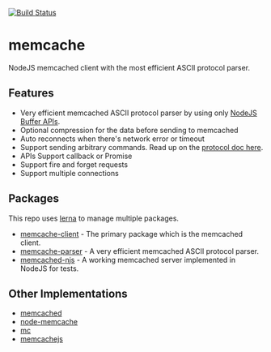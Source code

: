 [![Build Status][travis-image]][travis-url]

# memcache

NodeJS memcached client with the most efficient ASCII protocol parser.

## Features

-   Very efficient memcached ASCII protocol parser by using only [NodeJS Buffer APIs](https://nodejs.org/api/buffer.html).
-   Optional compression for the data before sending to memcached
-   Auto reconnects when there's network error or timeout
-   Support sending arbitrary commands.  Read up on the [protocol doc here](https://github.com/memcached/memcached/blob/master/doc/protocol.txt).
-   APIs Support callback or Promise
-   Support fire and forget requests
-   Support multiple connections

## Packages

This repo uses [lerna](https://lernajs.io/) to manage multiple packages.

-   [memcache-client](packages/memcache-client) - The primary package which is the memcached client.
-   [memcache-parser](packages/memcache-parser) - A very efficient memcached ASCII protocol parser.
-   [memcached-njs](packages/memcached-njs) - A working memcached server implemented in NodeJS for tests.

## Other Implementations

-   [memcached](https://github.com/3rd-Eden/memcached)
-   [node-memcache](https://github.com/elbart/node-memcache)
-   [mc](http://overclocked.com/mc/)
-   [memcachejs](https://github.com/jketterl/memcachejs)

[travis-image]: https://travis-ci.org/jchip/memcache.svg?branch=master

[travis-url]: https://travis-ci.org/jchip/memcache
